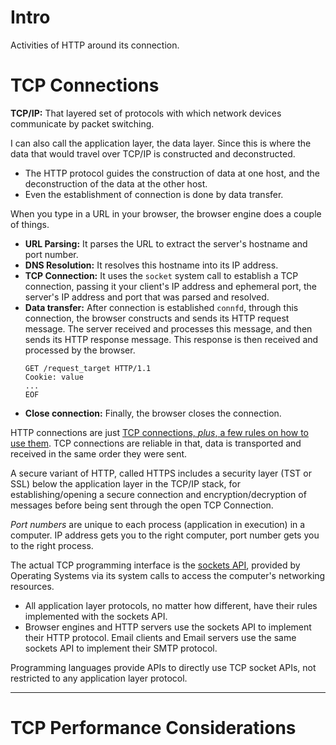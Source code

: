 # Intro
Activities of HTTP around its connection.

# TCP Connections
**TCP/IP:** That layered set of protocols with which network devices communicate by packet switching.

I can also call the application layer, the data layer. Since this is where the data that would travel over TCP/IP is constructed and deconstructed.
- The HTTP protocol guides the construction of data at one host, and the deconstruction of the data at the other host.
- Even the establishment of connection is done by data transfer.

When you type in a URL in your browser, the browser engine does a couple of things.
- **URL Parsing:** It parses the URL to extract the server's hostname and port number.
- **DNS Resolution:** It resolves this hostname into its IP address.
- **TCP Connection:** It uses the `socket` system call to establish a TCP connection, passing it your client's IP address and ephemeral port, the server's IP address and port that was parsed and resolved.
- **Data transfer:** After connection is established `connfd`, through this connection, the browser constructs and sends its HTTP request message. The server received and processes this message, and then sends its HTTP response message. This response is then received and processed by the browser.
  ```http
  GET /request_target HTTP/1.1
  Cookie: value
  ...
  EOF
  ```
- **Close connection:** Finally, the browser closes the connection.

HTTP connections are just <u>TCP connections, *plus*, a few rules on how to use them</u>. TCP connections are reliable in that, data is transported and received in the same order they were sent.

A secure variant of HTTP, called HTTPS includes a security layer (TST or SSL) below the application layer in the TCP/IP stack, for establishing/opening a secure connection and encryption/decryption of messages before being sent through the open TCP Connection.

*Port numbers* are unique to each process (application in execution) in a computer. IP address gets you to the right computer, port number gets you to the right process.

The actual TCP programming interface is the <u>sockets API</u>, provided by Operating Systems via its system calls to access the computer's networking resources.
- All application layer protocols, no matter how different, have their rules implemented with the sockets API.
- Browser engines and HTTP servers use the sockets API to implement their HTTP protocol. Email clients and Email servers use the same sockets API to implement their SMTP protocol.

Programming languages provide APIs to directly use TCP socket APIs, not restricted to any application layer protocol.

---

# TCP Performance Considerations
